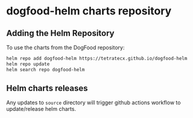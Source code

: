 # dogfood-helm charts repository

## Adding the Helm Repository

To use the charts from the DogFood repository:

```bash
helm repo add dogfood-helm https://tetratecx.github.io/dogfood-helm
helm repo update
helm search repo dogfood-helm
```

## Helm charts releases

Any updates to `source` directory will trigger github actions workflow to update/release helm charts.
